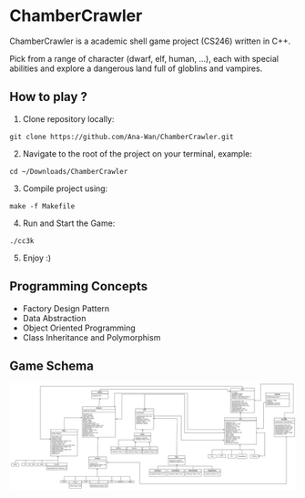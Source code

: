 # ChamberCrawler

ChamberCrawler is a academic shell game project (CS246) written in C++.

Pick from a range of character (dwarf, elf, human, ...), each with special abilities and explore a dangerous land full of globlins and vampires.

## How to play ?

1. Clone repository locally:
  ```
  git clone https://github.com/Ana-Wan/ChamberCrawler.git
  ``` 
2. Navigate to the root of the project on your terminal, example:
  ```
  cd ~/Downloads/ChamberCrawler
  ```
3. Compile project using:
  ```
  make -f Makefile
  ```
4. Run and Start the Game:
  ```
  ./cc3k
  ```
5. Enjoy :)

## Programming Concepts

- Factory Design Pattern
- Data Abstraction
- Object Oriented Programming
- Class Inheritance and Polymorphism

## Game Schema

![Alt text](https://github.com/Ana-Wan/ChamberCrawler/blob/master/assets/schema.png)
